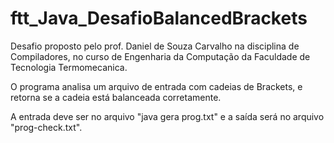 # ftt_Java_DesafioBalancedBrackets
Desafio proposto pelo prof. Daniel de Souza Carvalho na disciplina de Compiladores, no curso de Engenharia da Computação da Faculdade de Tecnologia Termomecanica.

O programa analisa um arquivo de entrada com cadeias de Brackets, e retorna se a cadeia está balanceada corretamente.

A entrada deve ser no arquivo "java gera prog.txt" e a saída será no arquivo "prog-check.txt".

